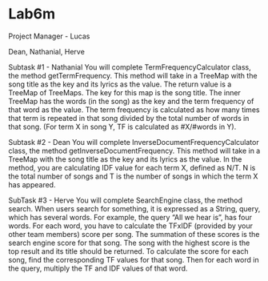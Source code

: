 # Lab6m
Project Manager - Lucas

Dean, Nathanial, Herve

Subtask #1 - Nathanial
You will complete TermFrequencyCalculator class, the method getTermFrequency.
This method will take in a TreeMap with the song title as the key and its lyrics as the value.
The return value is a TreeMap of TreeMaps. The key for this map is the song title. The inner
TreeMap has the words (in the song) as the key and the term frequency of that word as the
value. The term frequency is calculated as how many times that term is repeated in that song
divided by the total number of words in that song. (For term X in song Y, TF is calculated as
#X/#words in Y).


Subtask #2 - Dean
You will complete InverseDocumentFrequencyCalculator class, the method
getInverseDocumentFrequency. This method will take in a TreeMap with the song title as the
key and its lyrics as the value.
In the method, you are calculating IDF value for each term X, defined as N/T. N is the total
number of songs and T is the number of songs in which the term X has appeared.

SubTask #3 - Herve
You will complete SearchEngine class, the method search. When users search for
something, it is expressed as a String, query, which has several words. For example, the query
“All we hear is”, has four words. For each word, you have to calculate the TFxIDF (provided by
your other team members) score per song. The summation of these scores is the search engine
score for that song. The song with the highest score is the top result and its title should be
returned.
To calculate the score for each song, find the corresponding TF values for that song. Then for
each word in the query, multiply the TF and IDF values of that word.

